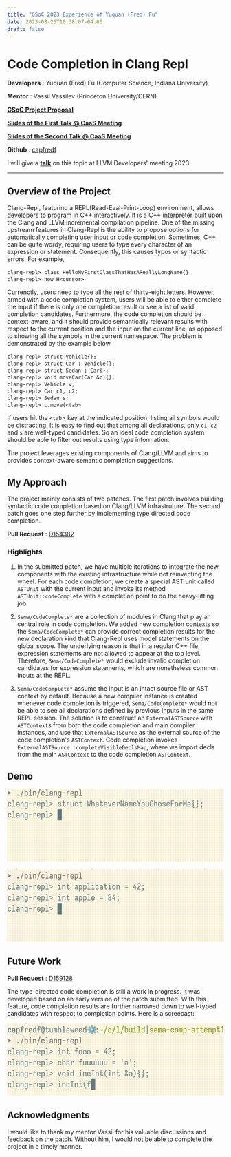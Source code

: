 ```yaml
---
title: "GSoC 2023 Experience of Yuquan (Fred) Fu"
date: 2023-08-25T10:38:07-04:00
draft: false
---
```


# Code Completion in Clang Repl

**Developers** : Yuquan (Fred) Fu (Computer Science, Indiana University)

**Mentor** : Vassil Vassilev (Princeton University/CERN)

[**GSoC Project Proposal**](https://summerofcode.withgoogle.com/proposals/details/fvAuNKTx)

[**Slides of the First Talk @ CaaS Meeting**](https://compiler-research.org/assets/presentations/CaaS_Weekly_14_06_2023_Fred_Code_Completion_in_ClangREPL.pdf)

[**Slides of the Second Talk @ CaaS Meeting**](https://compiler-research.org/assets/presentations/CaaS_Weekly_30_08_2023_Fred-Code_Completion_in_ClangRepl_GSoC.pdf)

**Github** : [capfredf](https://github.com/capfredf)

I will give a [**talk**](https://discourse.llvm.org/t/2023-us-llvm-dev-mtg-progam/73029) on this topic at LLVM Developers' meeting 2023.

---

## Overview of the Project

Clang-Repl, featuring a REPL(Read-Eval-Print-Loop) environment, allows
developers to program in C++ interactively. It is a C++ interpreter built upon
the Clang and LLVM incremental compilation pipeline. One of the missing upstream
features in Clang-Repl is the ability to propose options for automatically
completing user input or code completion. Sometimes, C++ can be quite wordy,
requiring users to type every character of an expression or
statement. Consequently, this causes typos or syntactic errors. For example,

```
clang-repl> class HelloMyFirstClassThatHasAReallyLongName{}
clang-repl> new H<cursor>
```

Currenctly, users need to type all the rest of thirty-eight letters. However,
armed with a code completion system, users will be able to either complete the
input if there is only one completion result or see a list of valid completion
candidates. Furthermore, the code completion should be context-aware, and it
should provide semantically relevant results with respect to the current
position and the input on the current line, as opposed to showing all the
symbols in the current namespace. The problem is demonstrated by the example below

```
clang-repl> struct Vehicle{};
clang-repl> struct Car : Vehicle{};
clang-repl> struct Sedan : Car{};
clang-repl> void moveCar(Car &c){};
clang-repl> Vehicle v;
clang-repl> Car c1, c2;
clang-repl> Sedan s;
clang-repl> c.move(<tab>
```

If users hit the `<tab`> key at the indicated position, listing all symbols
would be distracting. It is easy to find out that among all declarations, only
`c1`, `c2` and `s` are well-typed candidates. So an ideal code completion system
should be able to filter out results using type information. 

The project leverages existing components of Clang/LLVM and aims to provides
context-aware semantic completion suggestions.


## My Approach

The project mainly consists of two patches. The first patch involves building
syntactic code completion based on Clang/LLVM infrastruture. The second patch
goes one step further by implementing type directed code completion.

**Pull Request** : [D154382](https://reviews.llvm.org/D154382)

### Highlights

1. In the submitted patch, we have multiple iterations to integrate the new
components with the existing infrastructure while not reinventing the wheel. For
each code completion, we create a special AST unit called `ASTUnit` with the
current input and invoke its method `ASTUnit::codeComplete` with a completion
point to do the heavy-lifting job.

2. `Sema/CodeComplete*` are a collection of modules in Clang that play an
central role in code completion. We added new completion contexts so the
`Sema/CodeComplete*` can provide correct completion results for the new
declaration kind that Clang-Repl uses model statements on the global scope. The
underlying reason is that in a regular C++ file, expression statements are not
allowed to appear at the top level. Therefore, `Sema/CodeComplete*` would
exclude invalid completion candidates for expression statements, which are
nonetheless common inputs at the REPL.

3. `Sema/CodeComplete*` assume the input is an intact source file or AST context
by default.  Because a new compiler instance is created whenever code completion
is triggered, `Sema/CodeComplete*` would not be able to see all declarations
defined by previous inputs in the same REPL session. The solution is to
construct an `ExternalASTSource` with `ASTContext`s from both the code
completion and main compiler instances, and use that `ExternalASTSource` as the
external source of the code completion's `ASTContext`. Code completion invokes
`ExternalASTSource::completeVisibleDeclsMap`, where we import decls from the
main `ASTContext` to the code completion `ASTContext`.

## Demo

![Demo1](cc1.gif)

![Demo2](cc2.gif)


## Future Work

**Pull Request** : [D159128](https://reviews.llvm.org/D159128)

The type-directed code completion is still a work in progress. It was developed
based on an early version of the patch submitted. With this feature, code
completion results are further narrowed down to well-typed candidates with
respect to completion points. Here is a screecast:

![Demo3](tcc.gif)


## Acknowledgments
I would like to thank my mentor Vassil for his valuable discussions and feedback
on the patch. Without him, I would not be able to complete the project in a
timely manner.


